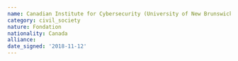 ```yaml
---
name: Canadian Institute for Cybersecurity (University of New Brunswick) 
category: civil_society
nature: Fondation 
nationality: Canada
alliance: 
date_signed: '2018-11-12'
---
```

    